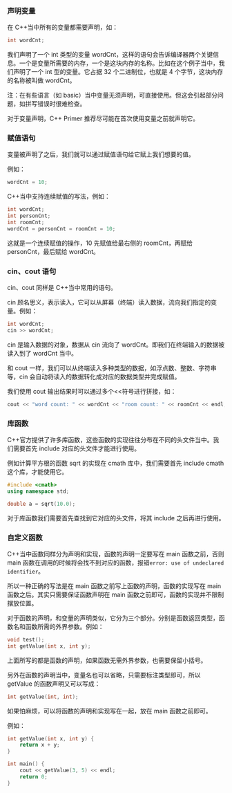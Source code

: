### 声明变量

在 C++当中所有的变量都需要声明，如：

```C++
int wordCnt;
```

我们声明了一个 int 类型的变量 wordCnt，这样的语句会告诉编译器两个关键信息。一个是变量所需要的内存，一个是这块内存的名称。比如在这个例子当中，我们声明了一个 int 型的变量。它占据 32 个二进制位，也就是 4 个字节，这块内存的名称被叫做 wordCnt。

注：在有些语言（如 basic）当中变量无须声明，可直接使用。但这会引起部分问题，如拼写错误时很难检查。

对于变量声明，C++ Primer 推荐尽可能在首次使用变量之前就声明它。

### 赋值语句

变量被声明了之后，我们就可以通过赋值语句给它赋上我们想要的值。

例如：

```C++
wordCnt = 10;
```

C++当中支持连续赋值的写法，例如：

```C++
int wordCnt;
int personCnt;
int roomCnt;
wordCnt = personCnt = roomCnt = 10;
```

这就是一个连续赋值的操作，10 先赋值给最右侧的 roomCnt，再赋给 personCnt，最后赋给 wordCnt。

### cin、cout 语句

cin、cout 同样是 C++当中常用的语句。

cin 顾名思义，表示读入，它可以从屏幕（终端）读入数据，流向我们指定的变量。例如：

```C++
int wordCnt;
cin >> wordCnt;
```

cin 是输入数据的对象，数据从 cin 流向了 wordCnt。即我们在终端输入的数据被读入到了 wordCnt 当中。

和 cout 一样，我们可以从终端读入多种类型的数据，如浮点数、整数、字符串等，cin 会自动将读入的数据转化成对应的数据类型并完成赋值。

我们使用 cout 输出结果时可以通过多个<<符号进行拼接，如：

```C++
cout << "word count: " << wordCnt << "room count: " << roomCnt << endl;
```

### 库函数

C++官方提供了许多库函数，这些函数的实现往往分布在不同的头文件当中。我们需要首先 include 对应的头文件才能进行使用。

例如计算平方根的函数 sqrt 的实现在 cmath 库中，我们需要首先 include cmath 这个库，才能使用它。

```C++
#include <cmath>
using namespace std;

double a = sqrt(10.0);
```

对于库函数我们需要首先查找到它对应的头文件，将其 include 之后再进行使用。

### 自定义函数

C++当中函数同样分为声明和实现，函数的声明一定要写在 main 函数之前，否则 main 函数在调用的时候将会找不到对应的函数，报错`error: use of undeclared identifier`。

所以一种正确的写法是在 main 函数之前写上函数的声明，函数的实现写在 main 函数之后。其实只需要保证函数声明在 main 函数之前即可，函数的实现并不限制摆放位置。

对于函数的声明，和变量的声明类似，它分为三个部分。分别是函数返回类型，函数名和函数所需的外界参数。例如：

```C++
void test();
int getValue(int x, int y);
```

上面所写的都是函数的声明，如果函数无需外界参数，也需要保留小括号。

另外在函数的声明当中，变量名也可以省略，只需要标注类型即可，所以 getValue 的函数声明又可以写成：

```C++
int getValue(int, int);
```

如果怕麻烦，可以将函数的声明和实现写在一起，放在 main 函数之前即可。

例如：

```C++
int getValue(int x, int y) {
    return x + y;
}

int main() {
    cout << getValue(3, 5) << endl;
    return 0;
}
```
